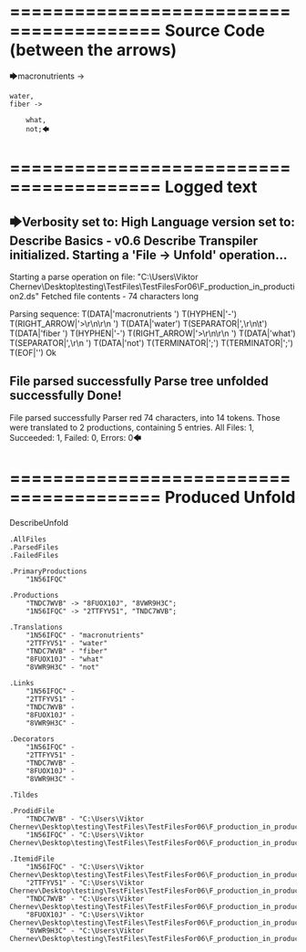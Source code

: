 ========================================
Source Code (between the arrows)
========================================

🡆macronutrients ->

    water,
	fiber ->

        what,
        not;🡄

========================================
Logged text
========================================

🡆Verbosity set to: High
Language version set to: Describe Basics - v0.6
Describe Transpiler initialized.
Starting a 'File -> Unfold' operation...
------------------------
Starting a parse operation on file: "C:\Users\Viktor Chernev\Desktop\testing\TestFiles\TestFilesFor06\F_production_in_production2.ds"
Fetched file contents - 74 characters long

Parsing sequence: T(DATA|'macronutrients ') T(HYPHEN|'-') T(RIGHT_ARROW|'>\r\n\r\n    ') T(DATA|'water') T(SEPARATOR|',\r\n\t') T(DATA|'fiber ') T(HYPHEN|'-') T(RIGHT_ARROW|'>\r\n\r\n        ') T(DATA|'what') T(SEPARATOR|',\r\n        ') T(DATA|'not') T(TERMINATOR|';') T(TERMINATOR|';') T(EOF|'<EOF>') Ok

File parsed successfully
Parse tree unfolded successfully
Done!
------------------------
File parsed successfully
Parser red 74 characters, into 14 tokens.
Those were translated to 2 productions, containing 5 entries.
All Files: 1, Succeeded: 1, Failed: 0, Errors: 0🡄

========================================
Produced Unfold
========================================

DescribeUnfold

    .AllFiles
    .ParsedFiles
    .FailedFiles

    .PrimaryProductions
        "1N56IFQC" 

    .Productions
        "TNDC7WVB" -> "8FUOX10J", "8VWR9H3C";
        "1N56IFQC" -> "2TTFYV51", "TNDC7WVB";

    .Translations
        "1N56IFQC" - "macronutrients"
        "2TTFYV51" - "water"
        "TNDC7WVB" - "fiber"
        "8FUOX10J" - "what"
        "8VWR9H3C" - "not"

    .Links
        "1N56IFQC" - 
        "2TTFYV51" - 
        "TNDC7WVB" - 
        "8FUOX10J" - 
        "8VWR9H3C" - 

    .Decorators
        "1N56IFQC" - 
        "2TTFYV51" - 
        "TNDC7WVB" - 
        "8FUOX10J" - 
        "8VWR9H3C" - 

    .Tildes

    .ProdidFile
        "TNDC7WVB" - "C:\Users\Viktor Chernev\Desktop\testing\TestFiles\TestFilesFor06\F_production_in_production2.ds"
        "1N56IFQC" - "C:\Users\Viktor Chernev\Desktop\testing\TestFiles\TestFilesFor06\F_production_in_production2.ds"

    .ItemidFile
        "1N56IFQC" - "C:\Users\Viktor Chernev\Desktop\testing\TestFiles\TestFilesFor06\F_production_in_production2.ds"
        "2TTFYV51" - "C:\Users\Viktor Chernev\Desktop\testing\TestFiles\TestFilesFor06\F_production_in_production2.ds"
        "TNDC7WVB" - "C:\Users\Viktor Chernev\Desktop\testing\TestFiles\TestFilesFor06\F_production_in_production2.ds"
        "8FUOX10J" - "C:\Users\Viktor Chernev\Desktop\testing\TestFiles\TestFilesFor06\F_production_in_production2.ds"
        "8VWR9H3C" - "C:\Users\Viktor Chernev\Desktop\testing\TestFiles\TestFilesFor06\F_production_in_production2.ds"


